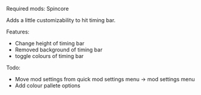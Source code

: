 Required mods: Spincore

Adds a little customizability to hit timing bar.

Features:
- Change height of timing bar
- Removed background of timing bar
- toggle colours of timing bar

Todo:
- Move mod settings from quick mod settings menu -> mod settings menu
- Add colour pallete options
